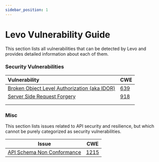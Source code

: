 ```yaml
---
sidebar_position: 1
---
```


# Levo Vulnerability Guide

This section lists all vulnerabilities that can be detected by Levo and provides detailed information about each of them.

### Security Vulnerabilities

| Vulnerability                                        | CWE             |
| :--------------------------------------------------- | --------------- |
| [Broken Object Level Authorization (aka IDOR)][BOLA] | [639][BOLA-CWE] |
| [Server Side Request Forgery][SSRF]                  | [918][SSRF-CWE] |
|                                                      |                 |
|                                                      |                 |



### Misc

This section lists issues related to API security and resilience, but which cannot be purely categorized as security vulnerabilities.

| Issue                                                 | CWE                        |
| ----------------------------------------------------- | -------------------------- |
| [API Schema Non Conformance](./schema-conformance.md) | [1215][SCHEMA-NON-CONFORM] |





[BOLA]: ./vulnerabilities/IDOR.md
[BOLA-CWE]: https://cwe.mitre.org/data/definitions/639.html
[SSRF]: ./vulnerabilities/SSRF.md
[SSRF-CWE]: https://cwe.mitre.org/data/definitions/918.html



[SCHEMA-NON-CONFORM]: https://cwe.mitre.org/data/definitions/1215.html

